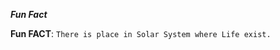 ***Fun Fact*** 

**Fun FACT**: 
    ```
    There is place in Solar System where Life exist.
    ```

